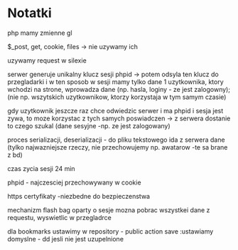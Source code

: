 # Notatki

php mamy zmienne gl

$_post, get, cookie, files -> nie uzywamy ich

uzywamy request w silexie

serwer generuje unikalny klucz sesji phpid -> potem odsyla ten klucz do przegladarki i w ten sposob w sesji mamy tylko dane 1 uzytkownika, ktory wchodzi na strone, wprowadza dane (np. hasla, loginy - ze jest zalogowny);
(nie np. wszytskich uzytkownikow, ktorzy korzystaja w tym samym czasie)

gdy uzytkownik jeszcze raz chce odwiedzic serwer i ma phpid i sesja jest zywa, to moze korzystac z tych samych poswiadczen -> z serwera dostanie to czego szukal (dane sesyjne -np. ze jest zalogowany)
 
proces serializacji, deserializacji - do pliku tekstowego ida z serwera dane (tylko najwazniejsze rzeczy, nie przechowujemy np. awatarow -te sa brane z bd) 
 
czas zycia sesji 24 min

phpid - najczesciej przechowywany w cookie

https 
certyfikaty
-niezbedne do bezpieczenstwa

mechanizm 
flash bag oparty o sesje
mozna pobrac wszystkei dane z requestu, wyswietlic w przegladrce

dla bookmarks ustawimy w repository - public action save
:ustawiamy domyslne - dd jesli nie jest uzupelnione
 
